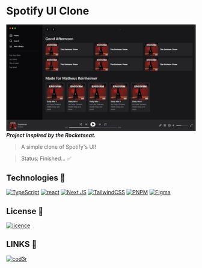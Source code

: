 # Spotify UI Clone
[![Banner](./tailwind-spotify/public/banner.png)](#)  
***Project inspired by the Rocketseat.***  
> A simple clone of Spotify's UI!

> Status: Finished... ✅ 
## Technologies 🚀

[![TypeScript](https://img.shields.io/badge/typescript-%23007ACC.svg?style=for-the-badge&logo=typescript&logoColor=white)](#)
[![react](https://img.shields.io/badge/React-20232A?style=for-the-badge&logo=react&logoColor=61DAFB)](#)
[![Next JS](https://img.shields.io/badge/Next-black?style=for-the-badge&logo=next.js&logoColor=white)](#)
[![TailwindCSS](https://img.shields.io/badge/tailwindcss-%2338B2AC.svg?style=for-the-badge&logo=tailwind-css&logoColor=white)](#)
[![PNPM](https://img.shields.io/badge/pnpm-%234a4a4a.svg?style=for-the-badge&logo=pnpm&logoColor=f69220)](#)
[![Figma](https://img.shields.io/badge/figma-%23F24E1E.svg?style=for-the-badge&logo=figma&logoColor=white)](#)
## License 📝

[![licence](https://img.shields.io/github/license/reinheimermat/discover.svg)](https://github.com/Ileriayo/markdown-badges/blob/master/LICENSE)

## LINKS 🔗
[![cod3r](https://img.shields.io/badge/Rocketseat-7F56DF?style=for-the-badge&logo=About.me&logoColor=white)](https://rocketseat.com.br/)
